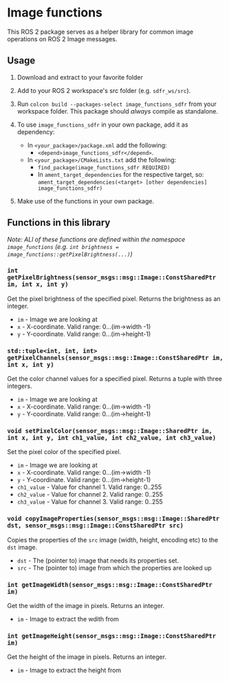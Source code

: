 # Image functions

This ROS 2 package serves as a helper library for common image operations on ROS 2 Image messages.

## Usage

1. Download and extract to your favorite folder
2. Add to your ROS 2 workspace's src folder (e.g. `sdfr_ws/src`).
3. Run `colcon build --packages-select image_functions_sdfr` from your workspace folder.
   This package should *always* compile as standalone.
4. To use `image_functions_sdfr` in your own package, add it as dependency:
   * In `<your_package>/package.xml` add the following:
     * `<depend>image_functions_sdfr</depend>`.
   * In `<your_package>/CMakeLists.txt` add the following:
     * `find_package(image_functions_sdfr REQUIRED)`
     * In `ament_target_dependencies` for the respective target, so: `ament_target_dependencies(<target> [other dependencies] image_functions_sdfr)`

5. Make use of the functions in your own package.

## Functions in this library

*Note: ALl of these functions are defined within the namespace `image_functions` (e.g. `int brightness = image_functions::getPixelBrightness(...)`)*

### `int getPixelBrightness(sensor_msgs::msg::Image::ConstSharedPtr im, int x, int y)`

Get the pixel brightness of the specified pixel. Returns the brightness as an integer.

* `im` - Image we are looking at
* `x`  - X-coordinate. Valid range: 0...(im->width -1)
* `y`  - Y-coordinate. Valid range: 0...(im->height-1)

### `std::tuple<int, int, int> getPixelChannels(sensor_msgs::msg::Image::ConstSharedPtr im, int x, int y)`

Get the color channel values for a specified pixel. Returns a tuple with three integers.

* `im` - Image we are looking at
* `x`  - X-coordinate. Valid range: 0...(im->width -1)
* `y`  - Y-coordinate. Valid range: 0...(im->height-1)

### `void setPixelColor(sensor_msgs::msg::Image::SharedPtr im, int x, int y, int ch1_value, int ch2_value, int ch3_value)`

Set the pixel color of the specified pixel.

* `im` - Image we are looking at
* `x`  - X-coordinate. Valid range: 0...(im->width -1)
* `y`  - Y-coordinate. Valid range: 0...(im->height-1)
* `ch1_value` - Value for channel 1. Valid range: 0..255
* `ch2_value` - Value for channel 2. Valid range: 0..255
* `ch3_value` - Value for channel 3. Valid range: 0..255

### `void copyImageProperties(sensor_msgs::msg::Image::SharedPtr dst, sensor_msgs::msg::Image::ConstSharedPtr src)`

Copies the properties of the `src` image (width, height, encoding etc) to the `dst` image.

* `dst` - The (pointer to) image that needs its properties set.
* `src` - The (pointer to) image from which the properties are looked up

### `int getImageWidth(sensor_msgs::msg::Image::ConstSharedPtr im)`

Get the width of the image in pixels. Returns an integer.

* `im` - Image to extract the wdith from

### `int getImageHeight(sensor_msgs::msg::Image::ConstSharedPtr im)`

Get the height of the image in pixels. Returns an integer.

* `im` - Image to extract the height from
